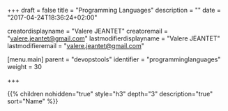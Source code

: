 +++
draft = false
title = "Programming Languages"
description = ""
date = "2017-04-24T18:36:24+02:00"

creatordisplayname = "Valere JEANTET"
creatoremail = "valere.jeantet@gmail.com"
lastmodifierdisplayname = "Valere JEANTET"
lastmodifieremail = "valere.jeantet@gmail.com"

[menu.main]
parent = "devopstools"
identifier = "programminglanguages"
weight = 30

+++

{{% children nohidden="true" style="h3" depth="3" description="true" sort="Name" %}}
